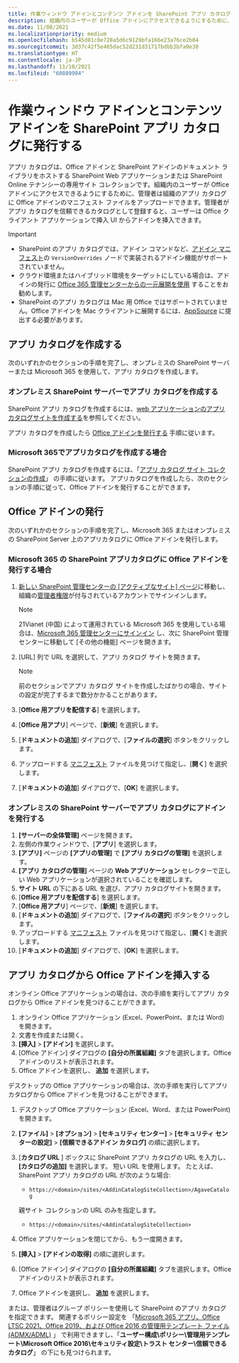 ```yaml
---
title: 作業ウィンドウ アドインとコンテンツ アドインを SharePoint アプリ カタログに発行する
description: 組織内のユーザーが Office アドインにアクセスできるようにするために、管理者は組織のアプリ カタログに Office アドインのマニフェスト ファイルをアップロードできます。
ms.date: 11/08/2021
ms.localizationpriority: medium
ms.openlocfilehash: b545d81c8e728a5d6c9129bfa166e23a76ce2b04
ms.sourcegitcommit: 3d37c42f5e465dac52d231d31717bdbb3bfa0e30
ms.translationtype: HT
ms.contentlocale: ja-JP
ms.lasthandoff: 11/10/2021
ms.locfileid: "60889994"
---
```

# <a name="publish-task-pane-and-content-add-ins-to-a-sharepoint-app-catalog"></a>作業ウィンドウ アドインとコンテンツ アドインを SharePoint アプリ カタログに発行する

アプリ カタログは、Office アドインと SharePoint アドインのドキュメント ライブラリをホストする SharePoint Web アプリケーションまたは SharePoint Online テナンシーの専用サイト コレクションです。組織内のユーザーが Office アドインにアクセスできるようにするために、管理者は組織のアプリ カタログに Office アドインのマニフェスト ファイルをアップロードできます。管理者がアプリ カタログを信頼できるカタログとして登録すると、ユーザーは Office クライアント アプリケーションで挿入 UI からアドインを挿入できます。

> [!IMPORTANT]
>
> - SharePoint のアプリ カタログでは、アドイン コマンドなど、[アドイン マニフェスト](../develop/add-in-manifests.md)の `VersionOverrides` ノードで実装されるアドイン機能がサポートされていません。
> - クラウド環境またはハイブリッド環境をターゲットにしている場合は、アドインの発行に [Office 365 管理センターからの一元展開を使用](/microsoft-365/admin/manage/test-and-deploy-microsoft-365-apps) することをお勧めします。
> - SharePoint のアプリ カタログは Mac 用 Office ではサポートされていません。Office アドインを Mac クライアントに展開するには、[AppSource](/office/dev/store/submit-to-the-office-store) に提出する必要があります。

## <a name="create-an-app-catalog"></a>アプリ カタログを作成する

次のいずれかのセクションの手順を完了し、オンプレミスの SharePoint サーバーまたは Microsoft 365 を使用して、アプリ カタログを作成します。

### <a name="to-create-an-app-catalog-for-on-premises-sharepoint-server"></a>オンプレミス SharePoint サーバーでアプリ カタログを作成する

SharePoint アプリ カタログを作成するには、[web アプリケーションのアプリ カタログサイトを作成する](/sharepoint/administration/manage-the-app-catalog)を参照してください。

アプリ カタログを作成したら [Office アドインを発行する](#publish-an-office-add-in) 手順に従います。

### <a name="to-create-an-app-catalog-on-microsoft-365"></a>Microsoft 365でアプリカタログを作成する場合

SharePoint アプリ カタログを作成するには、「[アプリ カタログ サイト コレクションの作成](/sharepoint/use-app-catalog#step-1-create-the-app-catalog-site-collection)」 の手順に従います。 アプリカタログを作成したら、次のセクションの手順に従って、Office アドインを発行することができます。

## <a name="publish-an-office-add-in"></a>Office アドインの発行

次のいずれかのセクションの手順を完了し、Microsoft 365 またはオンプレミスの SharePoint Server 上のアプリカタログに Office アドインを発行します。

### <a name="to-publish-an-office-add-in-to-a-sharepoint-app-catalog-on-microsoft-365"></a>Microsoft 365 の SharePoint アプリカタログに Office アドインを発行する場合

1. [新しい SharePoint 管理センターの [アクティブなサイト] ページ](https://admin.microsoft.com/sharepoint?page=siteManagement&modern=true)に移動し、組織の[管理者権限](/sharepoint/sharepoint-admin-role)が付与されているアカウントでサインインします。

    > [!NOTE]
    > 21Vianet (中国) によって運用されている Microsoft 365 を使用している場合は、[Microsoft 365 管理センターにサインイン](https://go.microsoft.com/fwlink/p/?linkid=850627) し、次に SharePoint 管理センターに移動して [その他の機能] ページを開きます。

1. [URL] 列で URL を選択して、アプリ カタログ サイトを開きます。

    > [!NOTE]
    > 前のセクションでアプリ カタログ サイトを作成したばかりの場合、サイトの設定が完了するまで数分かかることがあります。

1. [**Office 用アプリを配信する**] を選択します。
1. [**Office 用アプリ**] ページで、[**新規**] を選択します。
1. [**ドキュメントの追加**] ダイアログで、[**ファイルの選択**] ボタンをクリックします。
1. アップロードする [マニフェスト](../develop/add-in-manifests.md) ファイルを見つけて指定し、[**開く**] を選択します。
1. [**ドキュメントの追加**] ダイアログで、[**OK**] を選択します。

### <a name="to-publish-an-add-in-to-an-app-catalog-with-on-premises-sharepoint-server"></a>オンプレミスの SharePoint サーバーでアプリ カタログにアドインを発行する

1. **[サーバーの全体管理]** ページを開きます。
1. 左側の作業ウィンドウで、[**アプリ**] を選択します。
1. **[アプリ]** ページの **[アプリの管理]** で **[アプリ カタログの管理]** を選択します。
1. **[アプリ カタログの管理]** ページの **Web アプリケーション** セレクターで正しい Web アプリケーションが選択されていることを確認します。
1. **サイト URL** の下にある URL を選び、アプリ カタログサイトを開きます。
1. [**Office 用アプリを配信する**] を選択します。
1. [**Office 用アプリ**] ページで、[**新規**] を選択します。
1. [**ドキュメントの追加**] ダイアログで、[**ファイルの選択**] ボタンをクリックします。
1. アップロードする [マニフェスト](../develop/add-in-manifests.md) ファイルを見つけて指定し、[**開く**] を選択します。
1. [**ドキュメントの追加**] ダイアログで、[**OK**] を選択します。

## <a name="insert-office-add-ins-from-the-app-catalog"></a>アプリ カタログから Office アドインを挿入する

オンライン Office アプリケーションの場合は、次の手順を実行してアプリ カタログから Office アドインを見つけることができます。

1. オンライン Office アプリケーション (Excel、PowerPoint、または Word) を開きます。
1. 文書を作成または開く。
1. **[挿入]** > **[アドイン]** を選択します。
1. [Office アドイン] ダイアログの **[自分の所属組織]** タブを選択します。Office アドインのリストが表示されます。
1. Office アドインを選択し、 **追加** を選択します。

デスクトップの Office アプリケーションの場合は、次の手順を実行してアプリ カタログから Office アドインを見つけることができます。

1. デスクトップ Office アプリケーション (Excel、Word、または PowerPoint) を開きます。
1. **[ファイル]**  >  **[オプション]**  >  **[セキュリティ センター]**  >  **[セキュリティ センターの設定]**  >  **[信頼できるアドイン カタログ]** の順に選択します。
1. [**カタログ URL** ] ボックスに SharePoint アプリ カタログの URL を入力し、**[カタログの追加]** を選択します。
    短い URL を使用します。 たとえば、SharePoint アプリ カタログの URL が次のような場合:
    - `https://<domain>/sites/<AddinCatalogSiteCollection>/AgaveCatalog`

    親サイト コレクションの URL のみを指定します。
    - `https://<domain>/sites/<AddinCatalogSiteCollection>`
1. Office アプリケーションを閉じてから、もう一度開きます。
1. **[挿入]** > **[アドインの取得]** の順に選択します。
1. [Office アドイン] ダイアログの **[自分の所属組織]** タブを選択します。Office アドインのリストが表示されます。
1. Office アドインを選択し、 **追加** を選択します。

または、管理者はグループ ポリシーを使用して SharePoint のアプリ カタログを指定できます。 関連するポリシー設定を 「[Microsoft 365 アプリ、Office LTSC 2021、Office 2019、および Office 2016 の管理用テンプレート ファイル (ADMX/ADML)](https://www.microsoft.com/download/details.aspx?id=49030) 」 で利用できますし、「**ユーザー構成\ポリシー\管理用テンプレート\Microsoft Office 2016\セキュリティ設定\トラスト センター\信頼できるカタログ**」 の下にも見つけられます。
